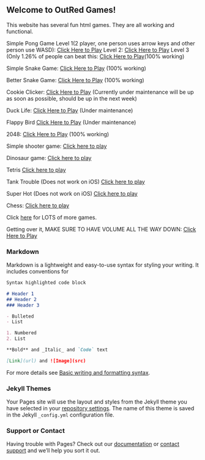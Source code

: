 ## Welcome to OutRed Games!

This website has several fun html games. They are all working and functional.

Simple Pong Game Level 1(2 player, one person uses arrow keys and other person use WASD): [Click Here to Play](https://outred.github.io/Pong.html) Level 2: [Click Here to Play](https://outred.github.io/Ponglvl2.html) Level 3 (Only 1.26% of people can beat this: [Click Here to Play](https://outred.github.io/Ponglvl3.html)(100% working)

Simple Snake Game: [Click Here to Play](https://outred.github.io/Snake.html) (100% working)

Better Snake Game: [Click Here to Play](https://outred.github.io/Bettersnake.html) (100% working)

Cookie Clicker: [Click Here to Play](https://outred.github.io/cookie-clicker.html) (Currently under maintenance will be up as soon as possible, should be up in the next week)

Duck Life: [Click Here to Play](https://outred.github.io/Ducklife.html) (Under maintenance)

Flappy Bird [Click Here to Play](https://outred.github.io/flappybird.html) (Under maintenance)

2048: [Click Here to Play](https://outred.github.io/2048.html) (100% working)

Simple shooter game: [Click here to play](https://outred.github.io/Shooter.html)

Dinosaur game: [Click here to play](https://outred.github.io/index.html)

Tetris [Click here to play](https://outred.github.io/tetris.html)

Tank Trouble (Does not work on iOS) [Click here to play](https://outred.github.io/tanktrouble.html)

Super Hot (Does not work on iOS) [Click here to play](https://outred.github.io/superhotmiami.html)

Chess: [Click here to play](https://outred.github.io/chess.html)

Click [here](https://outred.github.io/games.json) for LOTS of more games.



Getting over it, MAKE SURE TO HAVE VOLUME ALL THE WAY DOWN: [Click Here to Play](https://sneakytime.com/rr/#.YKj6f2kpDqs)

### Markdown

Markdown is a lightweight and easy-to-use syntax for styling your writing. It includes conventions for

```markdown
Syntax highlighted code block

# Header 1
## Header 2
### Header 3

- Bulleted
- List

1. Numbered
2. List

**Bold** and _Italic_ and `Code` text

[Link](url) and ![Image](src)
```

For more details see [Basic writing and formatting syntax](https://docs.github.com/en/github/writing-on-github/getting-started-with-writing-and-formatting-on-github/basic-writing-and-formatting-syntax).

### Jekyll Themes

Your Pages site will use the layout and styles from the Jekyll theme you have selected in your [repository settings](https://github.com/OutRed/outred.github.io/settings/pages). The name of this theme is saved in the Jekyll `_config.yml` configuration file.

### Support or Contact

Having trouble with Pages? Check out our [documentation](https://docs.github.com/categories/github-pages-basics/) or [contact support](https://support.github.com/contact) and we’ll help you sort it out.
